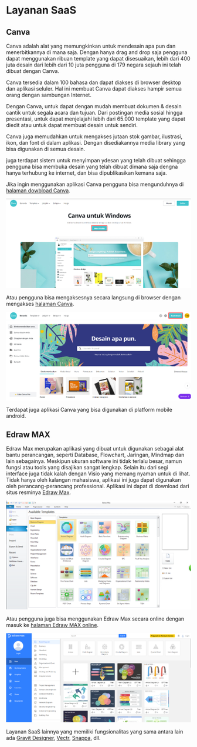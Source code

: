 # Layanan SaaS

## Canva

Canva adalah alat yang memungkinkan untuk mendesain apa pun dan menerbitkannya di mana saja. Dengan hanya drag and drop saja pengguna dapat menggunakan ribuan template yang dapat disesuaikan, lebih dari 400 juta desain dari lebih dari 10 juta pengguna di 179 negara sejauh ini telah dibuat dengan Canva.

Canva tersedia dalam 100 bahasa dan dapat diakses di browser desktop dan aplikasi seluler. Hal ini membuat Canva dapat diakses hampir semua orang dengan sambungan Internet.

Dengan Canva, untuk dapat dengan mudah membuat dokumen & desain cantik untuk segala acara dan tujuan. Dari postingan media sosial hingga presentasi, untuk dapat menjelajahi lebih dari 65.000 template yang dapat diedit atau untuk dapat membuat desain untuk sendiri.

Canva juga memudahkan untuk mengakses jutaan stok gambar, ilustrasi, ikon, dan font di dalam aplikasi. Dengan disediakannya media library yang bisa digunakan di semua desain.

juga terdapat sistem untuk menyimpan ydesan yang telah dibuat sehingga pengguna bisa membuka desain yang telah dibuat dimana saja dengna hanya terhubung ke internet, dan bisa dipublikasikan kemana saja.

Jika ingin menggunakan aplikasi Canva pengguna bisa mengunduhnya di [halaman dowbload Canva](https://www.canva.com/id_id/unduh/windows/).

<div align="center"><img src="img/canva-01.png" width="600px"></div>

Atau pengguna bisa mengaksesnya secara langsung di browser dengan mengakses [halaman Canva](https://www.canva.com/).

<div align="center"><img src="img/canva-02.png" width="600px"></div>

Terdapat juga aplikasi Canva yang bisa digunakan di platform mobile android.


## Edraw MAX

Edraw Max merupakan aplikasi yang dibuat untuk digunakan sebagai alat bantu perancangan, seperti Database, Flowchart, Jaringan, Mindmap dan lain sebagainya. Meskipun ukuran software ini tidak terlalu besar, namun fungsi atau tools yang disajikan sangat lengkap. Selain itu dari segi interface juga tidak kalah dengan Visio yang memang nyaman untuk di lihat. Tidak hanya oleh kalangan mahasiswa, aplikasi ini juga dapat digunakan oleh perancang-perancang professional. Aplikasi ini dapat di download dari situs resminya [Edraw Max](https://www.edrawsoft.com/edraw-max/).

<div align="center"><img src="img/Edraw-01.png" width="600px"></div>

Atau pengguna juga bisa menggunakan Edraw Max secara online dengan masuk ke [halaman Edraw MAX online](https://www.edrawmax.com/online/).

<div align="center"><img src="img/Edraw-02.png" width="600px"></div>

Layanan SaaS lainnya yang memiliki fungsionalitas yang sama antara lain ada [Gravit Designer](https://www.designer.io/en/), [Vectr](https://vectr.com/), [Snappa](https://snappa.com/), dll.